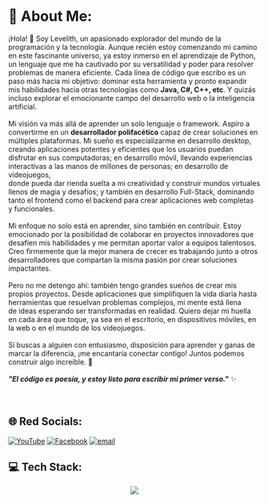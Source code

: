 # 💫 About Me:
¡Hola! 👋 Soy Levelith, un apasionado explorador del mundo de la programación y la tecnología. Aunque recién estoy comenzando mi camino en este fascinante universo, ya estoy inmerso en el aprendizaje de Python,<br>un lenguaje que me ha cautivado por su versatilidad y poder para resolver problemas de manera eficiente. Cada línea de código que escribo es un paso más hacia mi objetivo: dominar esta herramienta y pronto expandir<br>mis habilidades hacia otras tecnologías como **Java, C#, C++, etc**. Y quizás incluso explorar el emocionante campo del desarrollo web o la inteligencia artificial.<br><br>Mi visión va más allá de aprender un solo lenguaje o framework. Aspiro a convertirme en un **desarrollador polifacético** capaz de crear soluciones en múltiples plataformas. Mi sueño es especializarme en desarrollo desktop,<br>creando aplicaciones potentes y eficientes que los usuarios puedan disfrutar en sus computadoras; en desarrollo móvil, llevando experiencias interactivas a las manos de millones de personas; en desarrollo de videojuegos,<br>donde pueda dar rienda suelta a mi creatividad y construir mundos virtuales llenos de magia y desafíos; y también en desarrollo Full-Stack, dominando tanto el frontend como el backend para crear aplicaciones web completas<br>y funcionales.<br><br>Mi enfoque no solo está en aprender, sino también en contribuir. Estoy emocionado por la posibilidad de colaborar en proyectos innovadores que desafíen mis habilidades y me permitan aportar valor a equipos talentosos.<br>Creo firmemente que la mejor manera de crecer es trabajando junto a otros desarrolladores que compartan la misma pasión por crear soluciones impactantes.<br><br>Pero no me detengo ahí: también tengo grandes sueños de crear mis propios proyectos. Desde aplicaciones que simplifiquen la vida diaria hasta herramientas que resuelvan problemas complejos, mi mente está llena<br>de ideas esperando ser transformadas en realidad. Quiero dejar mi huella en cada área que toque, ya sea en el escritorio, en dispositivos móviles, en la web o en el mundo de los videojuegos.<br><br>Si buscas a alguien con entusiasmo, disposición para aprender y ganas de marcar la diferencia, ¡me encantaría conectar contigo! Juntos podemos construir algo increíble. 🚀<br><br> **_"El código es poesía, y estoy listo para escribir mi primer verso."_** ✨<br><br><br>

## 🌐 Red Socials:
[![YouTube](https://go-skill-icons.vercel.app/api/icons?i=youtube)](https://youtube.com/@Levelith0)
[![Facebook](https://go-skill-icons.vercel.app/api/icons?i=facebook)](https://www.facebook.com/profile.php?id=61574227502117)
[![email](https://go-skill-icons.vercel.app/api/icons?i=gmail)](mailto:levelith0@gmail.com)

## 💻 Tech Stack:
<p align="center">
  <a href="https://skillicons.dev" style="border: none; text-decoration: none;">
  <a href="https://go-skill-icons.vercel.app" style="border: none; text-decoration: none;">
  <a href="https://skillicons.dev" style="text-decoration: none; border: none;">
  <a href="[https://skillicons.dev](https://go-skill-icons.vercel.app)" style="text-decoration: none; border: none;">
    <!-- <img src="https://skillicons.dev/icons?i=" style="border: none;" /> -->
    <img src="https://go-skill-icons.vercel.app/api/icons?i=py,terminal,photoshop,illustrator,audition,opensource,virtualbox,git,github,vscode,steam,windows,linux" style="border: none;" />
  </a>
</p>
